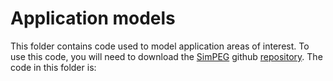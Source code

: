 # Application models
This folder contains code used to model application areas of interest. To use this code, you will need to download the [SimPEG](https://simpeg.xyz/) github [repository](https://github.com/simpeg/simpeg). The code in this folder is:



